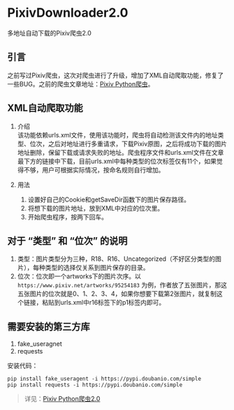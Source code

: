 # PixivDownloader2.0
多地址自动下载的Pixiv爬虫2.0

## 引言
之前写过Pixiv爬虫，这次对爬虫进行了升级，增加了XML自动爬取功能，修复了一些BUG。之前的爬虫文章地址：[Pixiv Python爬虫](https://blog.ifhsj.top/archives/pixiv-python-pa-chong)。


## XML自动爬取功能
1. 介绍  
该功能依赖urls.xml文件，使用该功能时，爬虫将自动检测该文件内的地址类型、位次，之后对地址进行多重请求，下载Pixiv原图，之后将成功下载的图片地址删除，保留下载或请求失败的地址。爬虫程序文件和urls.xml文件在文章最下方的链接中下载，目前urls.xml中每种类型的位次标签仅有11个，如果觉得不够，用户可根据实际情况，按命名规则自行增加。

2. 用法
	1. 设置好自己的Cookie和getSaveDir函数下的图片保存路径。
	2. 将想下载的图片地址，放到XML中对应的位次里。
	3. 开始爬虫程序，按两下回车。


## 对于 “类型” 和 “位次” 的说明
1. 类型：图片类型分为三种，R18、R16、Uncategorized（不好区分类型的图片），每种类型的选择仅关系到图片保存的目录。
2. 位次：位次即一个artworks下的图片次序。以 ```https://www.pixiv.net/artworks/95254183``` 为例，作者放了五张图片，那这五张图片的位次就是0、1、2、3、4，如果你想要下载第2张图片，就复制这个链接，粘贴到urls.xml中r16标签下的p1标签内即可。


## 需要安装的第三方库
1. fake_useragnet
2. requests

安装代码：
``` Shell
pip install fake_useragent -i https://pypi.doubanio.com/simple
pip install requests -i https://pypi.doubanio.com/simple
```


> 详见：[Pixiv Python爬虫2.0](https://blog.ifhsj.top/archives/pixiv-python-pa-chong-20)
